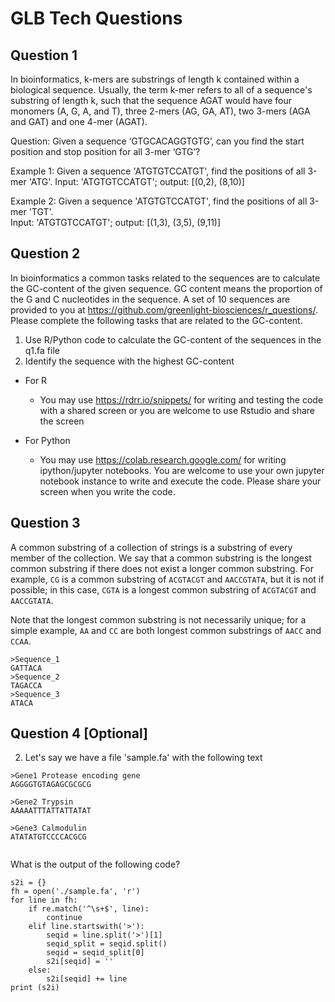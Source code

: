 # GLB Tech Questions

## Question 1
In bioinformatics, k-mers are substrings of length k contained within a biological sequence. Usually, the term k-mer refers to all of a sequence's substring of length k, such that the sequence AGAT would have four monomers (A, G, A, and T), three 2-mers (AG, GA, AT), two 3-mers (AGA and GAT) and one 4-mer (AGAT).

Question: Given a sequence ‘GTGCACAGGTGTG’, can you find the start position and stop position for all 3-mer ‘GTG’?
 
Example 1: Given a sequence 'ATGTGTCCATGT', find the positions of all 3-mer 'ATG'.
Input: 'ATGTGTCCATGT'; output: [(0,2), (8,10)]

Example 2: Given a sequence 'ATGTGTCCATGT', find the positions of all 3-mer 'TGT'. 		
Input:  'ATGTGTCCATGT'; output: [(1,3), (3,5), (9,11)]


## Question 2

In bioinformatics a common tasks related to the sequences are to calculate the GC-content of the given sequence. GC content means the proportion of the G and C nucleotides in the sequence. A set of 10 sequences are provided to you at https://github.com/greenlight-biosciences/r_questions/. Please complete the following tasks that are related to the GC-content.

1.	Use R/Python code to calculate the GC-content of the sequences in the q1.fa file
2.	Identify the sequence with the highest GC-content

* For R
  * You may use https://rdrr.io/snippets/  for writing and testing the code with a shared screen or you are welcome to use Rstudio and share the screen

* For Python
  * You may use https://colab.research.google.com/ for writing ipython/jupyter notebooks. You are welcome to use your own jupyter notebook instance to write and execute the code. Please share your screen when you write the code.


## Question 3

A common substring of a collection of strings is a substring of every member of the collection. We say that a common substring is the longest common substring if there does not exist a longer common substring. For example, `CG` is a common substring of `ACGTACGT` and `AACCGTATA`, but it is not if possible; in this case, `CGTA` is a longest common substring of `ACGTACGT` and `AACCGTATA`.

Note that the longest common substring is not necessarily unique; for a simple example, `AA` and `CC` are both longest common substrings of `AACC` and `CCAA`.

```
>Sequence_1
GATTACA
>Sequence_2
TAGACCA
>Sequence_3
ATACA
```


## Question 4 [Optional]

2.	Let's say we have a file 'sample.fa' with the following text

```
>Gene1 Protease encoding gene
AGGGGTGTAGAGCGCGCG
 
>Gene2 Trypsin
AAAAATTTATTATTATAT
 
>Gene3 Calmodulin
ATATATGTCCCCACGCG
 
```

What is the output of the following code?
```{python}
s2i = {}
fh = open('./sample.fa', 'r')
for line in fh:
    if re.match('^\s+$', line):
        continue
    elif line.startswith('>'):
        seqid = line.split('>')[1]
        seqid_split = seqid.split() 
        seqid = seqid_split[0] 
        s2i[seqid] = ''
    else:
        s2i[seqid] += line
print (s2i)
```
